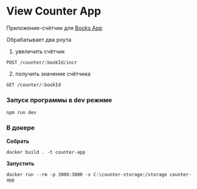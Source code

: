 # View Counter App

Приложение-счётчик для [Books App](https://github.com/tfomina/Books-App)

Обрабатывает два роута

1. увеличить счётчик

```
POST /counter/:bookId/incr
```

2. получить значение счётчика

```
GET /counter/:bookId
```

### Запуск программы в dev режиме

```
npm run dev
```

### В докере

**Собрать**

```
docker build . -t counter-app
```

**Запустить**

```
docker run --rm -p 3000:3000 -v C:\counter-storage:/storage counter-app
```
